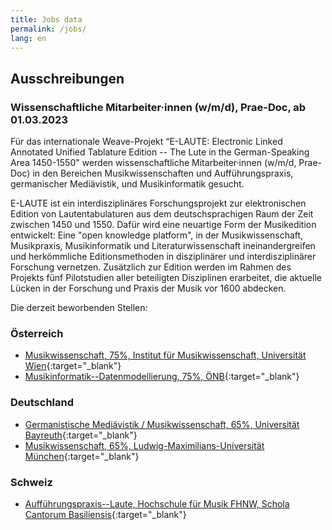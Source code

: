 ```yaml
---
title: Jobs data
permalink: /jobs/
lang: en
---
```





## Ausschreibungen 
### Wissenschaftliche Mitarbeiter&middot;innen (w/m/d), Prae-Doc, ab 01.03.2023

Für das internationale Weave-Projekt “E-LAUTE: Electronic Linked Annotated Unified Tablature Edition -- The Lute in the German-Speaking Area 1450-1550" werden wissenschaftliche Mitarbeiter&middot;innen (w/m/d, Prae-Doc) in den Bereichen Musikwissenschaften und Aufführungspraxis, germanischer Mediävistik, und Musikinformatik gesucht. 

E-LAUTE ist ein interdisziplinäres Forschungsprojekt zur elektronischen Edition von Lautentabulaturen aus dem deutschsprachigen Raum der Zeit zwischen 1450 und 1550. Dafür wird eine neuartige Form der Musikedition entwickelt: Eine "open knowledge platform", in der Musikwissenschaft, Musikpraxis, Musikinformatik und Literaturwissenschaft ineinandergreifen und herkömmliche Editionsmethoden in disziplinärer und interdisziplinärer Forschung vernetzen. Zusätzlich zur Edition werden im Rahmen des Projekts fünf Pilotstudien aller beteiligten Disziplinen erarbeitet, die aktuelle Lücken in der Forschung und Praxis der Musik vor 1600 abdecken.

Die derzeit beworbenden Stellen:

### Österreich
* [Musikwissenschaft, 75%, Institut für Musikwissenschaft, Universität Wien](https://univis.univie.ac.at/ausschreibungstellensuche/flow/bew_ausschreibung-flow?tid=93601.28){:target="_blank"}
* [Musikinformatik--Datenmodellierung, 75%, ÖNB](/jobs-data-modelling){:target="_blank"}

### Deutschland
* [Germanistische Mediävistik / Musikwissenschaft, 65%, Universität Bayreuth](https://www.uni-bayreuth.de/stelle-kennwort-e-laute-5d4fe9a0d174214d){:target="_blank"}
* [Musikwissenschaft, 65%, Ludwig-Maximilians-Universität München](https://job-portal.lmu.de/jobposting/47456c7bd68556c191d782eb671b6937bee195e20){:target="_blank"}

### Schweiz
* [Aufführungspraxis--Laute, Hochschule für Musik FHNW, Schola Cantorum Basiliensis](https://apply.refline.ch/655298/3435/pub/1){:target="_blank"}






